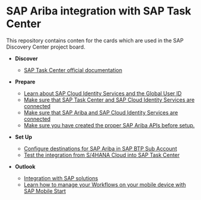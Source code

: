 # SAP Ariba integration with SAP Task Center

This repository contains conten for the cards which are used in the SAP Discovery Center project board.

- **Discover**

   - [SAP Task Center official documentation](sap-task-center-documentation.md)

- **Prepare**

   - [Learn about SAP Cloud Identity Services and the Global User ID](learn-about-sap-cloud-identity-services.md)
   - [Make sure that SAP Task Center and SAP Cloud Identity Services are connected](prereq-setup-sap-task-center.md)
   - [Make sure that SAP Ariba and SAP Cloud Identity Services are connected](ariba-cloud-identity-integration.md)
   - [Make sure you have created the proper SAP Ariba APIs before setup.]()
  
- **Set Up**

    - [Configure destinations for SAP Ariba in SAP BTP Sub Account]()
    - [Test the integration from S/4HANA Cloud into SAP Task Center](testintegration.md)

- **Outlook**

    - [Integration with SAP solutions](integration-with-sap-solutions.md)
    - [Learn how to manage your Workflows on your mobile device with SAP Mobile Start](integrate-task-center-with-mobile-start.md)

   
    
